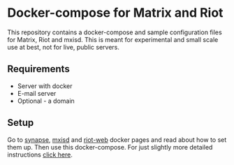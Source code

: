 Docker-compose for Matrix and Riot
===

This repository contains a docker-compose and sample configuration files for Matrix, Riot and mxisd. This is meant for experimental and small scale use at best, not for live, public servers.

## Requirements

* Server with docker
* E-mail server
* Optional - a domain

## Setup

Go to [synapse](https://hub.docker.com/r/matrixdotorg/synapse/), [mxisd](https://hub.docker.com/r/kamax/mxisd) and [riot-web](https://hub.docker.com/r/bubuntux/riot-web/) docker pages and read about how to set them up. Then use this docker-compose. For just slightly more detailed instructions [click here](https://zingmars.info/2019/12/29/Running-a-personal-Matrix-server-using-docker/).
